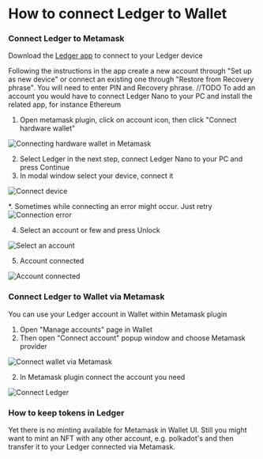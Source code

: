 # How to connect Ledger to Wallet

### Connect Ledger to Metamask

Download the [Ledger app](https://www.ledger.com/start) to connect to your Ledger device

Following the instructions in the app create a new account through "Set up as new device" or connect an existing one through "Restore from Recovery phrase". You will need to enter PIN and Recovery phrase. //TODO
To add an account you would have to connect Ledger Nano to your PC and install the related app, for instance Ethereum

1. Open metamask plugin, click on account icon, then click "Connect hardware wallet"

![Connecting hardware wallet in Metamask](./connect-hardware-wallet.png)

2. Select Ledger in the next step, connect Ledger Nano to your PC and press Continue
3. In modal window select your device, connect it

![Connect device](./connect-device.png)

*. Sometimes while connecting an error might occur. Just retry
![Connection error](./error-0x650f.png)

4. Select an account or few and press Unlock

![Select an account](./select-an-account.png)

5. Account connected

![Account connected](./account-connected.png)

### Connect Ledger to Wallet via Metamask

You can use your Ledger account in Wallet within Metamask plugin
1. Open "Manage accounts" page in Wallet
2. Then open "Connect account" popup window and choose Metamask provider

![Connect wallet via Metamask](./metamask-in-wallet.png)

2. In Metamask plugin connect the account you need

![Connect Ledger](./ledger-metamask-wallet.png)

### How to keep tokens in Ledger

Yet there is no minting available for Metamask in Wallet UI. Still you might want to mint an NFT with any other account, e.g. polkadot's and then transfer it to your Ledger connected via Metamask.

